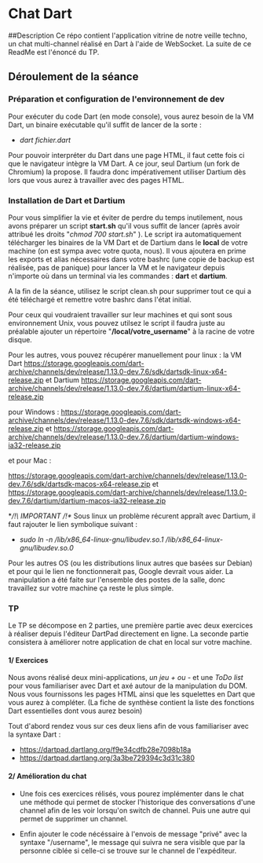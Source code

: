 # Chat Dart

##Description
Ce répo contient l'application vitrine de notre veille techno, un chat multi-channel réalisé en Dart à l'aide de WebSocket.
La suite de ce ReadMe est l'énoncé du TP.

## Déroulement de la séance

### Préparation et configuration de l'environnement de dev

Pour exécuter du code Dart (en mode console), vous aurez besoin de la VM Dart, un binaire exécutable qu'il suffit de lancer de la sorte :
* *dart fichier.dart* 

Pour pouvoir interpréter du Dart dans une page HTML, il faut cette fois ci que le navigateur intègre la VM Dart. A ce jour, seul Dartium (un fork de Chromium) la propose. Il faudra donc impérativement utiliser Dartium dès lors que vous aurez à travailler avec des pages HTML.

### Installation de Dart et Dartium

Pour vous simplifier la vie et éviter de perdre du temps inutilement, nous avons préparer un script **start.sh** qu'il vous suffit de lancer (après avoir attribué les droits "*chmod 700 start.sh*" ). Le script ira automatiquement télécharger les binaires de la VM Dart et de Dartium dans le **local** de votre machine (on est sympa avec votre quota, nous).
Il vous ajoutera en prime les exports et alias nécessaires dans votre bashrc (une copie de backup est réalisée, pas de panique)  pour lancer la VM et le navigateur depuis n'importe où dans un terminal via les commandes : **dart** et **dartium**.

A la fin de la séance, utilisez le script clean.sh pour supprimer tout ce qui a été téléchargé et remettre votre bashrc dans l'état initial. 

Pour ceux qui voudraient travailler sur leur machines et qui sont sous environnement Unix, vous pouvez utilsez le script il faudra juste au préalable ajouter un répertoire "**/local/votre_username**" à la racine de votre disque.

Pour les autres, vous pouvez récupérer manuellement pour linux : la VM Dart  https://storage.googleapis.com/dart-archive/channels/dev/release/1.13.0-dev.7.6/sdk/dartsdk-linux-x64-release.zip
et Dartium https://storage.googleapis.com/dart-archive/channels/dev/release/1.13.0-dev.7.6/dartium/dartium-linux-x64-release.zip

pour Windows : https://storage.googleapis.com/dart-archive/channels/dev/release/1.13.0-dev.7.6/sdk/dartsdk-windows-x64-release.zip et
https://storage.googleapis.com/dart-archive/channels/dev/release/1.13.0-dev.7.6/dartium/dartium-windows-ia32-release.zip

et pour Mac :

https://storage.googleapis.com/dart-archive/channels/dev/release/1.13.0-dev.7.6/sdk/dartsdk-macos-x64-release.zip
et
https://storage.googleapis.com/dart-archive/channels/dev/release/1.13.0-dev.7.6/dartium/dartium-macos-ia32-release.zip

**/!\ IMPORTANT /!\** Sous linux un problème récurent appraît avec Dartium, il faut rajouter le lien symbolique suivant :
*  *sudo ln -n /lib/x86_64-linux-gnu/libudev.so.1 /lib/x86_64-linux-gnu/libudev.so.0*

Pour les autres OS (ou les distributions linux autres que basées sur Debian) et pour qui le lien ne fonctionnerait pas, Google devrait vous aider. La manipulation a été faite sur l'ensemble des postes de la salle, donc travaillez sur votre machine ça reste le plus simple. 


### TP

Le TP se décompose en 2 parties, une première partie avec deux exercices à réaliser depuis l'éditeur DartPad directement en ligne. La seconde partie consistera à améliorer notre application de chat en local sur votre machine.

#### 1/ Exercices

Nous avons réalisé deux mini-applications, *un jeu + ou -* et une *ToDo list* pour vous familiariser avec Dart et axé autour de la manipulation du DOM.
Nous vous fournissons les pages HTML ainsi que les squelettes en Dart que vous aurez à compléter.
(La fiche de synthèse contient la liste des fonctions Dart essentielles dont vous aurez besoin)

 Tout d'abord rendez vous sur ces deux liens afin de vous familiariser avec la syntaxe Dart :
 * https://dartpad.dartlang.org/f9e34cdfb28e7098b18a 
 * https://dartpad.dartlang.org/3a3be729394c3d31c380
 

 
#### 2/ Amélioration du chat

 - Une fois ces exercices rélisés, vous pourez implémenter dans le chat une méthode qui permet de stocker l'historique des conversations d'une channel afin de les voir lorsqu'on switch de channel. Puis une autre qui permet de supprimer un channel.
 
 - Enfin ajouter le code nécéssaire à l'envois de message "privé" avec la syntaxe "/username", le message qui suivra ne sera visible que par la personne ciblée si celle-ci se trouve sur le channel de l'expéditeur.

